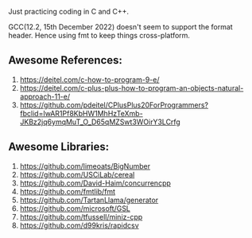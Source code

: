 Just practicing coding in C and C++.

GCC(12.2, 15th December 2022) doesn't seem to support the format header. Hence using fmt to keep things cross-platform.

## Awesome References:

1. https://deitel.com/c-how-to-program-9-e/
2. https://deitel.com/c-plus-plus-how-to-program-an-objects-natural-approach-11-e/
3. https://github.com/pdeitel/CPlusPlus20ForProgrammers?fbclid=IwAR1Pf8KbHW1MhHzTeXmb-JKBz2jq6ymqMuT_O_D65qMZSwt3WOirY3LCrfg

## Awesome Libraries:

1. https://github.com/limeoats/BigNumber
2. https://github.com/USCiLab/cereal
3. https://github.com/David-Haim/concurrencpp
4. https://github.com/fmtlib/fmt
5. https://github.com/TartanLlama/generator
6. https://github.com/microsoft/GSL
7. https://github.com/tfussell/miniz-cpp
8. https://github.com/d99kris/rapidcsv
